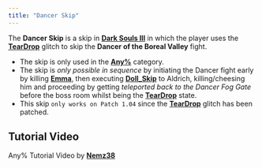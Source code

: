 ```yaml
---
title: "Dancer Skip"
---
```


The **Dancer Skip** is a skip in **[Dark Souls III](/darksouls3)** in which the player uses the **[TearDrop](/darksouls3/teardrop)** glitch to skip the **Dancer of the Boreal Valley** fight.

- The skip is only used in the **[Any%](/darksouls3/any)** category.
- The skip is _only possible in sequence_ by initiating the Dancer fight early by killing **[Emma](//darksouls3.wiki.fextralife.com/Emma)**, then executing **[Doll_Skip](/darksouls3/doll-skip)** to Aldrich, killing/cheesing him and proceeding by getting _teleported back to the Dancer Fog Gate_ before the boss room whilst being the **[TearDrop](/darksouls3/teardrop)** state.
- This skip `only works on Patch 1.04` since the **[TearDrop](/darksouls3/teardrop)** glitch has been patched.

## Tutorial Video

Any% Tutorial Video by **[Nemz38](//youtube.com/channel/UCMelEa1ejNbyR2f1zzvyqcw)**
